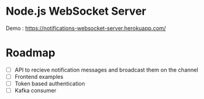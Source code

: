 # Node.js WebSocket Server

Demo : https://notifications-websocket-server.herokuapp.com/

# Roadmap
- [ ] API to recieve notification messages and broadcast them on the channel
- [ ] Frontend examples
- [ ] Token based authentication
- [ ] Kafka consumer
